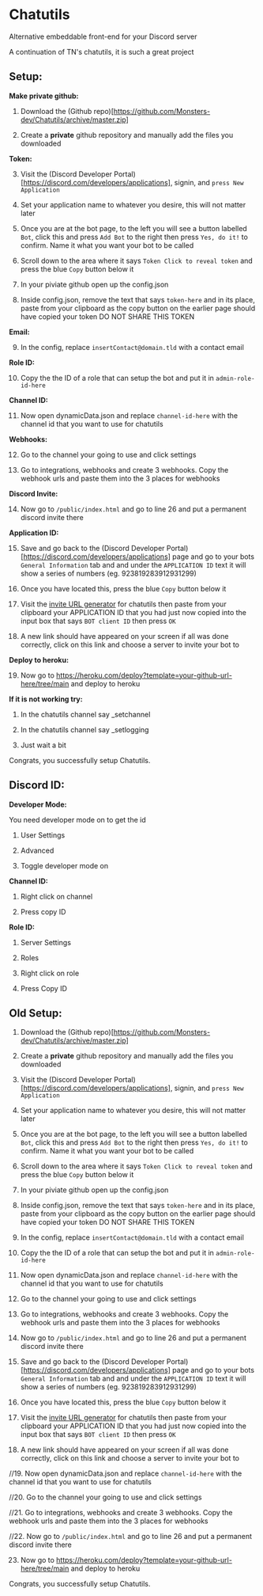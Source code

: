 # Chatutils
Alternative embeddable front-end for your Discord server

A continuation of TN's chatutils, it is such a great project

## Setup:

**Make private github:**

1. Download the (Github repo)[https://github.com/Monsters-dev/Chatutils/archive/master.zip]

2. Create a **private** github repository and manually add the files you downloaded

**Token:**

3. Visit the (Discord Developer Portal)[https://discord.com/developers/applications], signin, and `press New Application`

4. Set your application name to whatever you desire, this will not matter later

5. Once you are at the bot page, to the left you will see a button labelled `Bot`, click this and press `Add Bot` to the right then press `Yes, do it!` to confirm. Name it what you want your bot to be called

6. Scroll down to the area where it says `Token Click to reveal token` and press the blue `Copy` button below it

7. In your piviate github open up the config.json

8. Inside config.json, remove the text that says `token-here` and in its place, paste from your clipboard as the copy button on the earlier page should have copied your token DO NOT SHARE THIS TOKEN 

**Email:**

9. In the config, replace `insertContact@domain.tld` with a contact email

**Role ID:**

10. Copy the the ID of a role that can setup the bot and put it in `admin-role-id-here`

**Channel ID:**

11. Now open dynamicData.json and replace `channel-id-here` with the channel id that you want to use for chatutils

**Webhooks:**

12. Go to the channel your going to use and click settings

13. Go to integrations, webhooks and create 3 webhooks. Copy the webhook urls and paste them into the 3 places for webhooks

**Discord Invite:**

14. Now go to `/public/index.html` and go to line 26 and put a permanent discord invite there

**Application ID:**

15. Save and go back to the (Discord Developer Portal)[https://discord.com/developers/applications] page and go to your bots `General Information` tab and and under the `APPLICATION ID` text it will show a series of numbers (eg. 923819283912931299)

16. Once you have located this, press the blue `Copy` button below it

17. Visit the [invite URL generator](https://pers0n-dev.github.io/Chatutils-invite-generator) for chatutils then paste from your clipboard your APPLICATION ID that you had just now copied into the input box that says `BOT client ID` then press `OK`

18. A new link should have appeared on your screen if all was done correctly, click on this link and choose a server to invite your bot to

**Deploy to heroku:**

19. Now go to https://heroku.com/deploy?template=your-github-url-here/tree/main and deploy to heroku

**If it is not working try:**

1. In the chatutils channel say _setchannel

2. In the chatutils channel say _setlogging

3. Just wait a bit

Congrats, you successfully setup Chatutils.

## Discord ID:

**Developer Mode:**

You need developer mode on to get the id

1. User Settings

2. Advanced

3. Toggle developer mode on

**Channel ID:**

1. Right click on channel 

2. Press copy ID

**Role ID:**

1. Server Settings

2. Roles

3. Right click on role

4. Press Copy ID


## Old Setup:

1. Download the (Github repo)[https://github.com/Monsters-dev/Chatutils/archive/master.zip]

2. Create a **private** github repository and manually add the files you downloaded

3. Visit the (Discord Developer Portal)[https://discord.com/developers/applications], signin, and `press New Application`

4. Set your application name to whatever you desire, this will not matter later

5. Once you are at the bot page, to the left you will see a button labelled `Bot`, click this and press `Add Bot` to the right then press `Yes, do it!` to confirm. Name it what you want your bot to be called

6. Scroll down to the area where it says `Token Click to reveal token` and press the blue `Copy` button below it

7. In your piviate github open up the config.json

8. Inside config.json, remove the text that says `token-here` and in its place, paste from your clipboard as the copy button on the earlier page should have copied your token DO NOT SHARE THIS TOKEN 

9. In the config, replace `insertContact@domain.tld` with a contact email

10. Copy the the ID of a role that can setup the bot and put it in `admin-role-id-here`

11. Now open dynamicData.json and replace `channel-id-here` with the channel id that you want to use for chatutils

12. Go to the channel your going to use and click settings

13. Go to integrations, webhooks and create 3 webhooks. Copy the webhook urls and paste them into the 3 places for webhooks

14. Now go to `/public/index.html` and go to line 26 and put a permanent discord invite there

15. Save and go back to the (Discord Developer Portal)[https://discord.com/developers/applications] page and go to your bots `General Information` tab and and under the `APPLICATION ID` text it will show a series of numbers (eg. 923819283912931299)

16. Once you have located this, press the blue `Copy` button below it

17. Visit the [invite URL generator](https://pers0n-dev.github.io/Chatutils-invite-generator) for chatutils then paste from your clipboard your APPLICATION ID that you had just now copied into the input box that says `BOT client ID` then press `OK`

18. A new link should have appeared on your screen if all was done correctly, click on this link and choose a server to invite your bot to

//19. Now open dynamicData.json and replace `channel-id-here` with the channel id that you want to use for chatutils

//20. Go to the channel your going to use and click settings

//21. Go to integrations, webhooks and create 3 webhooks. Copy the webhook urls and paste them into the 3 places for webhooks

//22. Now go to `/public/index.html` and go to line 26 and put a permanent discord invite there

23. Now go to https://heroku.com/deploy?template=your-github-url-here/tree/main and deploy to heroku

Congrats, you successfully setup Chatutils.
